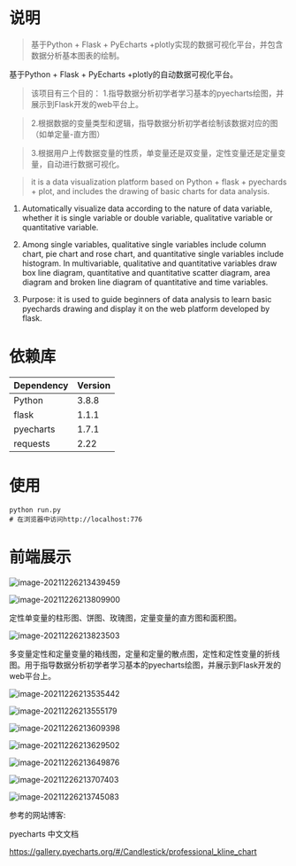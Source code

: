 # 
# 说明

>  基于Python + Flask + PyEcharts +plotly实现的数据可视化平台，并包含数据分析基本图表的绘制。

基于Python + Flask + PyEcharts +plotly的自动数据可视化平台。 

> 该项目有三个目的：
> 1.指导数据分析初学者学习基本的pyecharts绘图，并展示到Flask开发的web平台上。 

> 2.根据数据的变量类型和逻辑，指导数据分析初学者绘制该数据对应的图（如单定量-直方图） 

> 3.根据用户上传数据变量的性质，单变量还是双变量，定性变量还是定量变量，自动进行数据可视化。

> it is a data visualization platform based on Python + flask + pyechards + plot, and includes the drawing of basic charts for data analysis.



1. Automatically visualize data according to the nature of data variable, whether it is single variable or double variable, qualitative variable or quantitative variable.



2. Among single variables, qualitative single variables include column chart, pie chart and rose chart, and quantitative single variables include histogram. In multivariable, qualitative and quantitative variables draw box line diagram, quantitative and quantitative scatter diagram, area diagram and broken line diagram of quantitative and time variables.



3. Purpose: it is used to guide beginners of data analysis to learn basic pyechards drawing and display it on the web platform developed by flask.

# 依赖库
| Dependency | Version |
| ------ |------|
| Python | 3.8.8 |
| flask | 1.1.1 |
| pyecharts | 1.7.1 |
| requests | 2.22 |


# 使用
```
python run.py
# 在浏览器中访问http://localhost:776
```
# 前端展示

![image-20211226213439459](img/image-20211226213439459.png)

![image-20211226213809900](img/image-20211226213809900.png)

定性单变量的柱形图、饼图、玫瑰图，定量变量的直方图和面积图。

![image-20211226213823503](img/image-20211226213823503.png)

多变量定性和定量变量的箱线图，定量和定量的散点图，定性和定性变量的折线图。用于指导数据分析初学者学习基本的pyecharts绘图，并展示到Flask开发的web平台上。

![image-20211226213535442](img/image-20211226213535442.png)

![image-20211226213555179](img/image-20211226213555179.png)

![image-20211226213609398](img/image-20211226213609398.png)

![image-20211226213629502](img/image-20211226213629502.png)

![image-20211226213649876](img/image-20211226213649876.png)

![image-20211226213707403](img/image-20211226213707403.png)

![image-20211226213745083](img/image-20211226213745083.png)

参考的网站博客:

pyecharts 中文文档

https://gallery.pyecharts.org/#/Candlestick/professional_kline_chart
